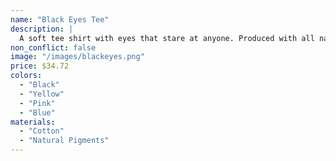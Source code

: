 ```yaml
---
name: "Black Eyes Tee"
description: |
  A soft tee shirt with eyes that stare at anyone. Produced with all natural materials.
non_conflict: false
image: "/images/blackeyes.png"
price: $34.72
colors:
  - "Black"
  - "Yellow"
  - "Pink"
  - "Blue"
materials:
  - "Cotton"
  - "Natural Pigments"
---
```

